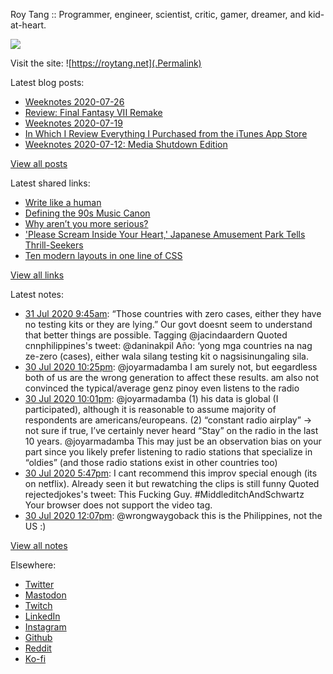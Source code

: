 Roy Tang :: Programmer, engineer, scientist, critic, gamer, dreamer, and kid-at-heart.

![](https://roytang.net/img/profile.jpg)

Visit the site: ![https://roytang.net](.Permalink)

Latest blog posts:
    

- [Weeknotes 2020-07-26](https://roytang.net/2020/07/weeknotes-07-26/)
- [Review: Final Fantasy VII Remake](https://roytang.net/2020/07/ff7r-review/)
- [Weeknotes 2020-07-19](https://roytang.net/2020/07/weeknotes-07-19/)
- [In Which I Review Everything I Purchased from the iTunes App Store](https://roytang.net/2020/07/itunes-purchases/)
- [Weeknotes 2020-07-12: Media Shutdown Edition](https://roytang.net/2020/07/weeknotes-07-12/)

[View all posts](https://roytang.net/blog)

Latest shared links:
    

- [Write like a human](https://roytang.net/2020/07/write-like-a-human/)
- [Defining the 90s Music Canon](https://roytang.net/2020/07/defining-the-90s-music-canon/)
- [Why aren’t you more serious?](https://roytang.net/2020/07/why-arent-you-more-serious/)
- [&#39;Please Scream Inside Your Heart,&#39; Japanese Amusement Park Tells Thrill-Seekers](https://roytang.net/2020/07/please-scream-inside-your-heart-japanese-amusement-park-tells-thrill-seekers/)
- [Ten modern layouts in one line of CSS](https://roytang.net/2020/07/ten-modern-layouts-in-one-line-of-css/)

[View all links](https://roytang.net/links)

Latest notes:
    

- [31 Jul 2020 9:45am](https://roytang.net/2020/07/1289135105663881216/): “Those countries with zero cases, either they have no testing kits or they are lying.”
Our govt doesnt seem to understand that better things are possible.
Tagging @jacindaardern
Quoted cnnphilippines&#39;s tweet:   @daninakpil Año: &lsquo;yong mga countries na nag ze-zero (cases), either wala silang testing kit o nagsisinungaling sila.  
- [30 Jul 2020 10:25pm](https://roytang.net/2020/07/1288964042241929217/): @joyarmadamba I am surely not, but eegardless both of us are the wrong generation to affect these results. am also not convinced the typical/average genz pinoy even listens to the radio
- [30 Jul 2020 10:01pm](https://roytang.net/2020/07/1288957903735422976/): @joyarmadamba (1) his data is global (I participated), although it is reasonable to assume majority of respondents are americans/europeans. (2) &ldquo;constant radio airplay&rdquo; -&gt; not sure if true, I&rsquo;ve certainly never heard &ldquo;Stay&rdquo; on the radio in the last 10 years.
@joyarmadamba This may just be an observation bias on your part since you likely prefer listening to radio stations that specialize in &ldquo;oldies&rdquo; (and those radio stations exist in other countries too)
- [30 Jul 2020 5:47pm](https://roytang.net/2020/07/1288893973776306177/): I cant recommend this improv special enough (its on netflix). Already seen it but rewatching the clips is still funny
Quoted rejectedjokes&#39;s tweet:   This Fucking Guy. #MiddleditchAndSchwartz
Your browser does not support the video tag.   
- [30 Jul 2020 12:07pm](https://roytang.net/2020/07/1288808550223904770/): @wrongwaygoback this is the Philippines, not the US :)

[View all notes](https://roytang.net/notes)

Elsewhere:

- [Twitter](https://twitter.com/roytang)
- [Mastodon](https://mastodon.technology/@roytang)
- [Twitch](https://twitch.tv/twitchyroy)
- [LinkedIn](https://www.linkedin.com/in/roytang)
- [Instagram](https://instagram.com/roytang0400)
- [Github](https://github.com/roytang)
- [Reddit](https://reddit.com/u/hungryroy)
- [Ko-fi](https://ko-fi.com/roytang)